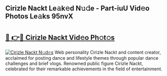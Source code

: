 ## Cirizle Nackt Le𝚊k𝚎d N𝚞𝚍e - Part-iuU Vid𝚎o Photos Le𝚊ks 95nvX

# <h2><a href="http://fb9cng.evod.top/?m=Cirizle+Nackt">🔗 👉🔴 Cirizle Nackt Vid𝚎o Ph𝚘t𝚘s</a></h2>

[![Cirizle Nackt N𝚞d𝚎s](https://i.imgur.com/8V9OHl7.gif)](http://fb9cng.evod.top/?m=Cirizle+Nackt)
Web personality Cirizle Nackt and content creator, acclaimed for posting dance and lifestyle themes through popular dance challenges and brief vlogs. Renowned public figure Cirizle Nackt, celebrated for their remarkable achievements in the field of entertainment. 
